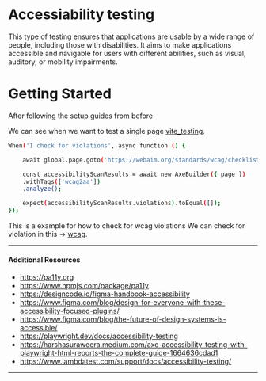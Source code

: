 # Accessiability testing

This type of testing ensures that applications are usable by a wide range of people, including those with disabilities. It aims to make applications accessible and navigable for users with different abilities, such as visual, auditory, or mobility impairments.

# Getting Started

After following the setup guides from before 

We can see when we want to test a single page [vite_testing](https://playwright.dev/docs/accessibility-testing).

``` bash
When('I check for violations', async function () {    

    await global.page.goto('https://webaim.org/standards/wcag/checklist')

    const accessibilityScanResults = await new AxeBuilder({ page })
    .withTags(['wcag2aa'])
    .analyze();

    expect(accessibilityScanResults.violations).toEqual([]);
});
```

This is a example for how to check for wcag violations
We can check for violation in this -> [wcag](https://webaim.org/standards/wcag/checklist).

---

#### Additional Resources

- https://pa11y.org
- https://www.npmjs.com/package/pa11y
- https://designcode.io/figma-handbook-accessibility
- https://www.figma.com/blog/design-for-everyone-with-these-accessibility-focused-plugins/
- https://www.figma.com/blog/the-future-of-design-systems-is-accessible/
- https://playwright.dev/docs/accessibility-testing
- https://harshasuraweera.medium.com/axe-accessibility-testing-with-playwright-html-reports-the-complete-guide-1664636cdad1
- https://www.lambdatest.com/support/docs/accessibility-testing/



---
